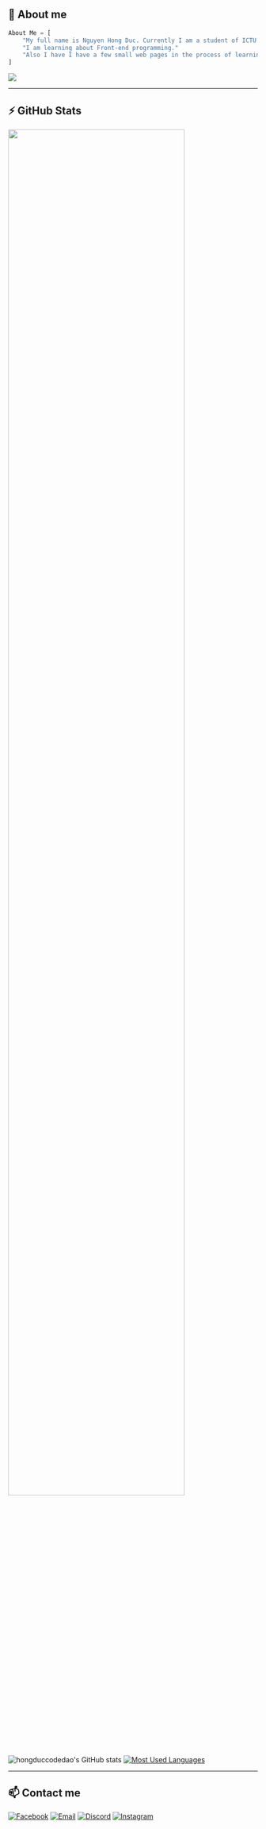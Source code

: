 ## 📝 About me

```py
About Me = [
    "My full name is Nguyen Hong Duc. Currently I am a student of ICTU."
    "I am learning about Front-end programming."
    "Also I have I have a few small web pages in the process of learning and creating."
]
```

![](https://komarev.com/ghpvc/?username=hongduc-code-dao)

---

## ⚡ GitHub Stats #

<img
        width="84%"
        src="https://github-readme-streak-stats.herokuapp.com/?user=hongduccodedao&theme=dracula"
    />
![hongduccodedao's GitHub stats](https://github-readme-stats.vercel.app/api?username=hongduccodedao&show_icons=true&theme=dracula)
[![Most Used Languages](https://github-readme-stats.vercel.app/api/top-langs/?username=hongduccodedao&show_icons=true&layout=compact&theme=dracula)](https://github.com/hongduccodedao/github-readme-stats)

---

## 📫 Contact me
[![Facebook](https://img.shields.io/badge/Facebook-0077B5?style=for-the-badge&logo=facebook&color=395693&logoColor=white)](https://www.facebook.com/contact.hongduc/)
[![Email](https://img.shields.io/badge/Gmail-0077B5?style=for-the-badge&logo=gmail&color=ff1800&logoColor=white)](mailto:contact.hongduc@gmail.com)
[![Discord](https://img.shields.io/badge/Discord-0077B5?style=for-the-badge&logo=discord&color=5037EA&logoColor=white)](https://discord.gg/GuGyEK7D)
[![Instagram](https://img.shields.io/badge/IG-0077B5?style=for-the-badge&logo=instagram&color=F2344E&logoColor=white)](https://www.instagram.com/pinkduwc._/)


